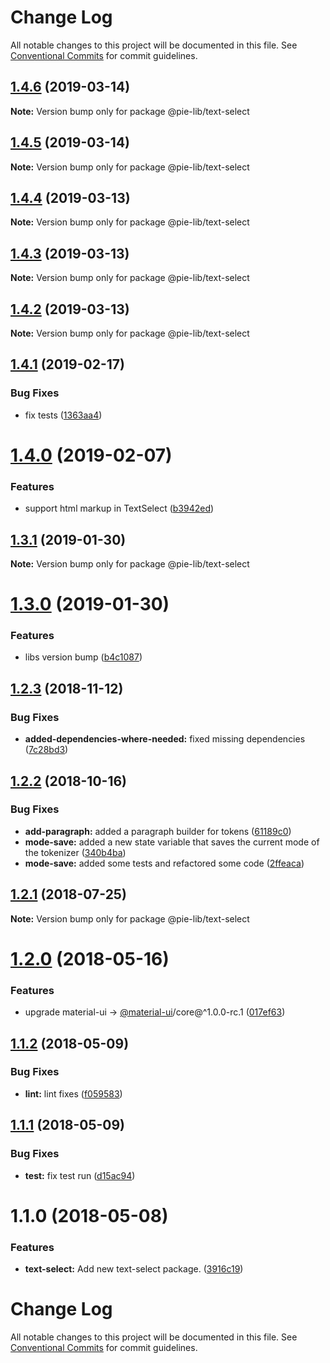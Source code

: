 # Change Log

All notable changes to this project will be documented in this file.
See [Conventional Commits](https://conventionalcommits.org) for commit guidelines.

## [1.4.6](https://github.com/pie-framework/pie-lib/compare/@pie-lib/text-select@1.4.5...@pie-lib/text-select@1.4.6) (2019-03-14)

**Note:** Version bump only for package @pie-lib/text-select





## [1.4.5](https://github.com/pie-framework/pie-lib/compare/@pie-lib/text-select@1.4.4...@pie-lib/text-select@1.4.5) (2019-03-14)

**Note:** Version bump only for package @pie-lib/text-select





## [1.4.4](https://github.com/pie-framework/pie-lib/compare/@pie-lib/text-select@1.4.3...@pie-lib/text-select@1.4.4) (2019-03-13)

**Note:** Version bump only for package @pie-lib/text-select





## [1.4.3](https://github.com/pie-framework/pie-lib/compare/@pie-lib/text-select@1.4.2...@pie-lib/text-select@1.4.3) (2019-03-13)

**Note:** Version bump only for package @pie-lib/text-select





## [1.4.2](https://github.com/pie-framework/pie-lib/compare/@pie-lib/text-select@1.4.1...@pie-lib/text-select@1.4.2) (2019-03-13)

**Note:** Version bump only for package @pie-lib/text-select





## [1.4.1](https://github.com/pie-framework/pie-lib/compare/@pie-lib/text-select@1.4.0...@pie-lib/text-select@1.4.1) (2019-02-17)


### Bug Fixes

* fix tests ([1363aa4](https://github.com/pie-framework/pie-lib/commit/1363aa4))





# [1.4.0](https://github.com/pie-framework/pie-lib/compare/@pie-lib/text-select@1.3.1...@pie-lib/text-select@1.4.0) (2019-02-07)


### Features

* support html markup in TextSelect ([b3942ed](https://github.com/pie-framework/pie-lib/commit/b3942ed))





## [1.3.1](https://github.com/pie-framework/pie-lib/compare/@pie-lib/text-select@1.3.0...@pie-lib/text-select@1.3.1) (2019-01-30)

**Note:** Version bump only for package @pie-lib/text-select





# [1.3.0](https://github.com/pie-framework/pie-lib/compare/@pie-lib/text-select@1.2.3...@pie-lib/text-select@1.3.0) (2019-01-30)


### Features

* libs version bump ([b4c1087](https://github.com/pie-framework/pie-lib/commit/b4c1087))





<a name="1.2.3"></a>
## [1.2.3](https://github.com/pie-framework/pie-lib/compare/@pie-lib/text-select@1.2.2...@pie-lib/text-select@1.2.3) (2018-11-12)


### Bug Fixes

* **added-dependencies-where-needed:** fixed missing dependencies ([7c28bd3](https://github.com/pie-framework/pie-lib/commit/7c28bd3))





<a name="1.2.2"></a>
## [1.2.2](https://github.com/pie-framework/pie-lib/compare/@pie-lib/text-select@1.2.1...@pie-lib/text-select@1.2.2) (2018-10-16)


### Bug Fixes

* **add-paragraph:** added a paragraph builder for tokens ([61189c0](https://github.com/pie-framework/pie-lib/commit/61189c0))
* **mode-save:** added a new state variable that saves the current mode of the tokenizer ([340b4ba](https://github.com/pie-framework/pie-lib/commit/340b4ba))
* **mode-save:** added some tests and refactored some code ([2ffeaca](https://github.com/pie-framework/pie-lib/commit/2ffeaca))





<a name="1.2.1"></a>
## [1.2.1](https://github.com/pie-framework/pie-lib/compare/@pie-lib/text-select@1.2.0...@pie-lib/text-select@1.2.1) (2018-07-25)




**Note:** Version bump only for package @pie-lib/text-select

<a name="1.2.0"></a>
# [1.2.0](https://github.com/pie-framework/pie-lib/compare/@pie-lib/text-select@1.1.2...@pie-lib/text-select@1.2.0) (2018-05-16)


### Features

* upgrade material-ui -> [@material-ui](https://github.com/material-ui)/core@^1.0.0-rc.1 ([017ef63](https://github.com/pie-framework/pie-lib/commit/017ef63))




<a name="1.1.2"></a>
## [1.1.2](https://github.com/pie-framework/pie-lib/compare/@pie-lib/text-select@1.1.1...@pie-lib/text-select@1.1.2) (2018-05-09)


### Bug Fixes

* **lint:** lint fixes ([f059583](https://github.com/pie-framework/pie-lib/commit/f059583))




<a name="1.1.1"></a>
## [1.1.1](https://github.com/pie-framework/pie-lib/compare/@pie-lib/text-select@1.1.0...@pie-lib/text-select@1.1.1) (2018-05-09)


### Bug Fixes

* **test:** fix test run ([d15ac94](https://github.com/pie-framework/pie-lib/commit/d15ac94))




<a name="1.1.0"></a>
# 1.1.0 (2018-05-08)


### Features

* **text-select:** Add new text-select package. ([3916c19](https://github.com/pie-framework/pie-lib/commit/3916c19))




# Change Log

All notable changes to this project will be documented in this file.
See [Conventional Commits](https://conventionalcommits.org) for commit guidelines.
